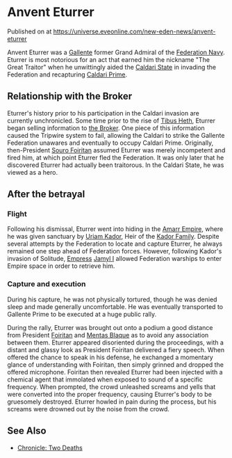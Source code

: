 # Anvent Eturrer
Published on  at https://universe.eveonline.com/new-eden-news/anvent-eturrer

Anvent Eturrer was a [Gallente](4bufc5OaK80rlo20Pez6gK) former Grand
Admiral of the [Federation Navy](y2DAUzy3B6kc7fBww7nl1). Eturrer is
most notorious for an act that earned him the nickname "The Great
Traitor" when he unwittingly aided the [Caldari State](7unGNsrMFwIWXMMbrM2jfy) in invading the Federation and
recapturing [Caldari Prime](1yEhptNaSoG42YRSay711i).

Relationship with the Broker
----------------------------

Eturrer's history prior to his participation in the Caldari invasion are
currently unchronicled. Some time prior to the rise of [Tibus Heth](6E1MZyo3l7DscBmmOdp7KG), Eturrer began selling information to [the Broker](35XiT6V98vAeV9AdpZyl72). One piece of this information caused the
Tripwire system to fail, allowing the Caldari to strike the Gallente
Federation unawares and eventually to occupy Caldari Prime. Originally,
then-President [Souro Foiritan](37ecuyyUNrWqNAzxwC5Wbt) assumed
Eturrer was merely incompetent and fired him, at which point Eturrer
fled the Federation. It was only later that he discovered Eturrer had
actually been traitorous. In the Caldari State, he was viewed as a hero.

After the betrayal
------------------

### Flight

Following his dismissal, Eturrer went into hiding in the [Amarr Empire](6BPFRy27fN4LnYlIyzvEwo), where he was given sanctuary by [Uriam Kador](7LJKelrqDXAAUYi6o48Uno), Heir of the [Kador Family](3ium7VluTCFnGS0TqpinlO). Despite several attempts by the
Federation to locate and capture Eturrer, he always remained one step
ahead of Federation forces. However, following Kador's invasion of
Solitude, [Empress](3Akx6UWUOJM90aQeaPgDtJ)
[Jamyl I](6jGpYH3ai8pLLJboHVuA3L) allowed Federation warships to enter
Empire space in order to retrieve him.

### Capture and execution

During his capture, he was not physically tortured, though he was denied
sleep and made generally uncomfortable. He was eventually transported to
Gallente Prime to be executed at a huge public rally.

During the rally, Eturrer was brought out onto a podium a good distance
from President [Foiritan](37ecuyyUNrWqNAzxwC5Wbt) and [Mentas Blaque](1bZzUGejHEhyHp6LVUtjBT) as to avoid any association between
them. Eturrer appeared disoriented during the proceedings, with a
distant and glassy look as President Foiritan delivered a fiery speech.
When offered the chance to speak in his defense, he exchanged a
momentary glance of understanding with Foiritan, then simply grinned and
dropped the offered microphone. Foiritan then revealed Eturrer had been
injected with a chemical agent that immolated when exposed to sound of a
specific frequency. When prompted, the crowd unleashed screams and yells
that were converted into the proper frequency, causing Eturrer's body to
be gruesomely destroyed. Eturrer howled in pain during the process, but
his screams were drowned out by the noise from the crowd.

See Also
--------

-   [Chronicle: Two Deaths](nrA1wJunzAlcZ9KprupPo)
